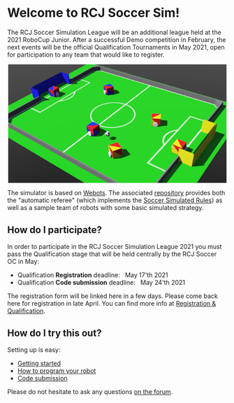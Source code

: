 # Welcome to RCJ Soccer Sim!

The RCJ Soccer Simulation League will be an additional league held at the 2021 RoboCup Junior.
After a successful Demo competition in February, the next events will be
the official Qualification Tournaments in May 2021,
open for participation to any team that would like to register.

<!--![Screenshot of RCJ Soccer Sim](images/soccer_sim.png)-->
<!-- TODO figure out how to scale image in markdown. In the meantime, use html: -->
<img src="images/soccer_sim.png" style="width:500px; margin-left: auto; margin-right: auto; display:block;"/>

The simulator is based on [Webots](https://github.com/cyberbotics/webots).
The associated [repository](https://github.com/RoboCupJuniorTC/rcj-soccer-sim)
provides both the "automatic referee" (which implements the
[Soccer Simulated Rules](rules.md))
as well as a sample team of robots with some basic simulated strategy.

## How do I participate?

In order to participate in the RCJ Soccer Simulation League 2021 you must pass the Qualification
stage that will be held centrally by the RCJ Soccer OC in May:

- Qualification **Registration** deadline: &nbsp; May 17'th 2021  
- Qualification **Code submission** deadline: &nbsp; May 24'th 2021

The registration form will be linked here in a few days.
Please come back here for registration in late April.
You can find more info at [Registration & Qualification](qualification.md).


## How do I try this out?

Setting up is easy:

- [Getting started](getting_started.md)
- [How to program your robot](how_to_robot.md)
- [Code submission](code_submission.md)

Please do not hesitate to ask any questions [on the forum](https://junior.forum.robocup.org/c/robocupjunior-soccer/5).
